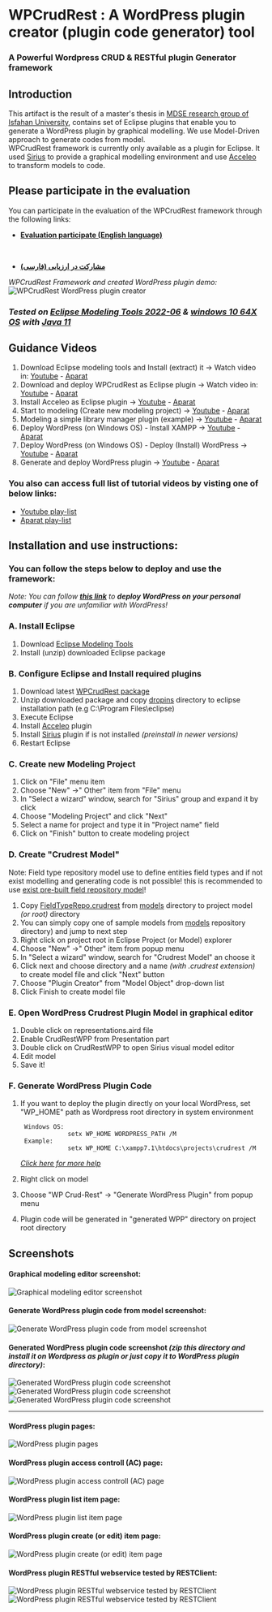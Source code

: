# WPCrudRest : A WordPress plugin creator (plugin code generator) tool
### A Powerful Wordpress CRUD & RESTful plugin Generator framework
## Introduction
This artifact is the result of a master's thesis in [MDSE research group of Isfahan University](https://mdse.ui.ac.ir), contains set of Eclipse plugins that enable you to generate a WordPress plugin by graphical modelling. We use Model-Driven approach to generate codes from model.     
WPCrudRest framework is currently only available as a plugin for Eclipse. It used [Sirius](https://www.eclipse.org/sirius/) to provide a graphical modelling environment and use [Acceleo](https://www.eclipse.org/acceleo/download.html) to transform models to code.
## Please participate in the evaluation
You can participate in the evaluation of the WPCrudRest framework through the following links:
* **[Evaluation participate (English language)](https://github.com/asadidebuger/wpcrudrest-docs/blob/main/_posts/2022-08-20-evaluation-en.markdown)**

&#x202b;
* **[مشارکت در ارزیابی (فارسی)](https://github.com/asadidebuger/wpcrudrest-docs/blob/main/_posts/2022-08-20-evaluation-fa.markdown)**

_WPCrudRest Framework and created WordPress plugin demo:_
![WPCrudRest WordPress plugin creator](screenshots/wpcrudrest.gif)
### *Tested on [Eclipse Modeling Tools 2022-06](https://www.eclipse.org/downloads/packages/release/2022-06/r/eclipse-modeling-tools)  & [windows 10 64X OS](https://www.microsoft.com/en-us/software-download/windows10)  with  [Java 11](https://www.oracle.com/java/technologies/javase/jdk11-archive-downloads.html)*

## Guidance Videos
1. Download Eclipse modeling tools and Install (extract) it -> Watch video in: [Youtube](https://youtu.be/FsehvXbDuf8) - [Aparat](https://www.aparat.com/v/pci6K)
2. Download and deploy WPCrudRest as Eclipse plugin -> Watch video in: [Youtube](https://youtu.be/xeCBqQRdBIg) - [Aparat](https://www.aparat.com/v/KICrQ)
3. Install Acceleo as Eclipse plugin -> [Youtube](https://youtu.be/kwBskje3lfk) - [Aparat](https://www.aparat.com/v/Uh1zM)
4. Start to modeling (Create new modeling project) -> [Youtube](https://youtu.be/F5uPJMvkYNI) - [Aparat](https://www.aparat.com/v/1uQBW)
5. Modeling a simple library manager plugin (example) -> [Youtube](https://youtu.be/8z_OJiiTTws) - [Aparat](https://www.aparat.com/v/j4Bqp)
6. Deploy WordPress (on Windows OS) - Install XAMPP -> [Youtube](https://youtu.be/EqW5lSWWsP0) - [Aparat](https://www.aparat.com/v/1owaH)
7. Deploy WordPress (on Windows OS) - Deploy (Install) WordPress -> [Youtube](https://youtu.be/NnFDoHHKAEE) - [Aparat](https://www.aparat.com/v/mY6i8)
8. Generate and deploy WordPress plugin -> [Youtube](https://youtu.be/uAj5vbeoikU) - [Aparat](https://www.aparat.com/v/W7yP9)

### You also can access full list of tutorial videos by visting one of below links:
- [Youtube play-list](https://www.youtube.com/playlist?list=PL8kI35qv4aXaRaETVfC0CgzlgtKy6e6Gk)
- [Aparat play-list](https://www.aparat.com/v/pci6K?playlist=1773307)

## Installation and use instructions:

### You can follow the steps below to deploy and use the framework:

_Note: You can follow [**this link**](https://www.cloudways.com/blog/install-wordpress-locally/) to **deploy WordPress on your personal computer** if you are unfamiliar with WordPress!_

### A. Install Eclipse
1. Download [Eclipse Modeling Tools ](https://www.eclipse.org/downloads/packages/release/2022-06/r/eclipse-modeling-tools)
2. Install (unzip) downloaded Eclipse package

### B. Configure Eclipse and Install required plugins

1. Download latest [WPCrudRest package](https://github.com/asadidebuger/WPCrudRest/releases/latest)
2. Unzip downloaded package and copy [dropins](https://github.com/asadidebuger/WPCrudRest/tree/main/dropins "dropins") directory to eclipse installation path (e.g  C:\Program Files\eclipse)
3. Execute Eclipse
4. Install [Acceleo](https://www.eclipse.org/acceleo/download.html) plugin
5. Install [Sirius](https://www.eclipse.org/sirius/)  plugin if is not installed *(preinstall in newer versions)*
6. Restart Eclipse

### C. Create new Modeling Project
1. Click on "File" menu item
2. Choose "New" ->" Other" item from "File" menu
3. In "Select a wizard" window, search for "Sirius" group and expand it by click
4. Choose "Modeling Project" and click "Next"
5. Select a name for project and type it in "Project name" field
6. Click on "Finish" button to create modeling project

### D. Create "Crudrest Model"
Note: Field type repository model use to define entities field types and if not exist modelling and generating code is not possible! this is recommended to use [exist pre-built field repository model](https://github.com/asadidebuger/WPCrudRest/blob/main/models/FieldTypeRepo.crudrest)!
1. Copy [FieldTypeRepo.crudrest](https://github.com/asadidebuger/WPCrudRest/blob/main/models/FieldTypeRepo.crudrest "FieldTypeRepo.crudrest") from [models](https://github.com/asadidebuger/WPCrudRest/tree/main/models "models") directory to project model *(or root)* directory
2. You can simply copy one of sample models from [models](https://github.com/asadidebuger/WPCrudRest/tree/main/models) repository directory)  and jump to next step
2. Right click on project root in Eclipse Project (or Model) explorer
3. Choose "New" ->" Other" item from popup menu
4. In "Select a wizard" window,  search for "Crudrest Model" an choose it
5. Click next and choose directory and a name *(with .crudrest extension)* to create model file and click "Next" button
6. Choose "Plugin Creator" from "Model Object" drop-down list
7. Click Finish to create model file

### E. Open WordPress Crudrest Plugin Model in graphical editor
1. Double click on representations.aird file
2. Enable CrudRestWPP from Presentation part
3. Double click on CrudRestWPP to open Sirius visual model editor
4. Edit model
5. Save it!

### F. Generate WordPress Plugin Code

1. If you want to deploy the plugin directly on your local WordPress, set "WP_HOME" path as Wordpress root directory in system environment 
   
        Windows OS:
                    setx WP_HOME WORDPRESS_PATH /M
        Example: 
                    setx WP_HOME C:\xampp7.1\htdocs\projects\crudrest /M
    [*Click here for more help*](https://dev.to/kapilgorve/set-environment-variable-in-windows-and-wsl-linux-in-terminal-3mg4)
   

2. Right click on model
3. Choose "WP Crud-Rest" -> "Generate WordPress Plugin" from popup menu
4. Plugin code will be generated in "generated WPP" directory on project root directory


## Screenshots
#### Graphical modeling editor screenshot:
![Graphical modeling editor screenshot](screenshots/graphical-modeling-screenshot.png)

#### Generate WordPress plugin code from model screenshot:
![Generate WordPress plugin code from model screenshot](screenshots/generate-code-screenshot.png)

#### Generated WordPress plugin code screenshot *(zip this directory and install it on Wordpress as plugin or just copy it to WordPress plugin directory)*:
![Generated WordPress plugin code screenshot](screenshots/generated-plugin-code-screenshot.png)
![Generated WordPress plugin code screenshot](screenshots/generated-plugin-code-screenshot2.png)![Generated WordPress plugin code screenshot](screenshots/generated-plugin-code-screenshot3.png)
___

#### WordPress plugin pages:
![WordPress plugin pages](screenshots/microhrm-pages.png)

#### WordPress plugin access controll (AC) page:
![WordPress plugin access controll (AC) page](screenshots/microhrm-options.png)

#### WordPress plugin list item page:
![WordPress plugin list item page](screenshots/microhrm-list-items.png)

#### WordPress plugin create (or edit) item page:
![WordPress plugin create (or edit) item page](screenshots/microhrm-edit-item.png)

#### WordPress plugin RESTful webservice tested by RESTClient:
![WordPress plugin RESTful webservice tested by RESTClient](screenshots/microhrm-rest.png)
![WordPress plugin RESTful webservice tested by RESTClient](screenshots/microhrm-rest2.png)
